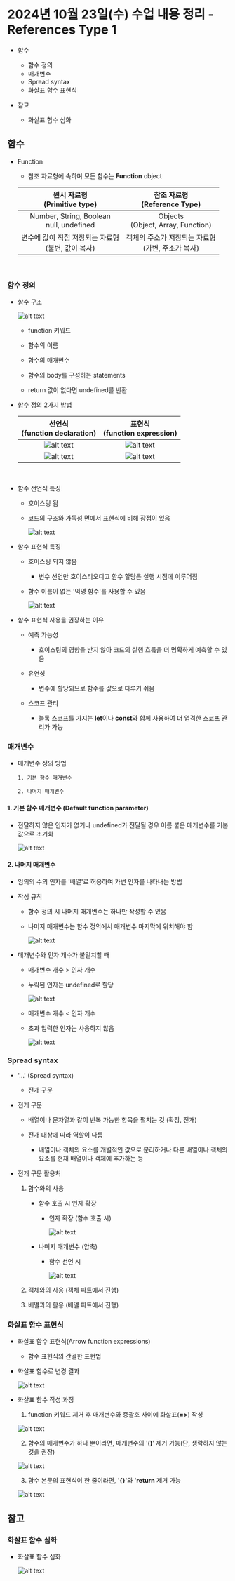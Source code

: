 # 2024년 10월 23일(수) 수업 내용 정리 - References Type 1


- 함수

  - 함수 정의
  - 매개변수
  - Spread syntax
  - 화살표 함수 표현식


- 참고

  - 화살표 함수 심화


## 함수

- Function

  - 참조 자료형에 속하며 모든 함수는 **Function** object


  |원시 자료형<br>(Primitive type)|참조 자료형<br>(Reference Type)|
  |:--:|:--:|
  |Number, String, Boolean<br>null, undefined|Objects<br>(Object, Array, Function)|
  |변수에 값이 직접 저장되는 자료형<br>(불변, 값이 복사)|객체의 주소가 저장되는 자료형<br>(가변, 주소가 복사)|
  <br>



### 함수 정의

- 함수 구조

  ![alt text](./images/image_00.png)

  - function 키워드

  - 함수의 이름

  - 함수의 매개변수

  - 함수의 body를 구성하는 statements

  - return 값이 없다면 undefined를 반환



- 함수 정의 2가지 방법

  |선언식<br>(function declaration)|표현식<br>(function expression)|
  |:--:|:--:|
  |![alt text](./images/image_01.png)|![alt text](./images/image_02.png)|
  |![alt text](./images/image_03.png)|![alt text](./images/image_04.png)|
  <br>


- 함수 선언식 특징

  - 호이스팅 됨
  
  - 코드의 구조와 가독성 면에서 표현식에 비해 장점이 있음

    ![alt text](./images/image_05.png)


- 함수 표현식 특징

  - 호이스팅 되지 않음

    - 변수 선언만 호이스티오디고 함수 할당은 실행 시점에 이루어짐

  - 함수 이름이 없는 '익명 함수'를 사용할 수 있음

    ![alt text](./images/image_06.png)


- 함수 표현식 사용을 권장하는 이유

  - 예측 가능성

    - 호이스팅의 영향을 받지 않아 코드의 실행 흐름을 더 명확하게 예측할 수 있음

  - 유연성

    - 변수에 할당되므로 함수를 값으로 다루기 쉬움

  - 스코프 관리

    - 블록 스코프를 가지는 **let**이나 **const**와 함께 사용하여 더 엄격한 스코프 관리가 가능




### 매개변수

- 매개변수 정의 방법

      1. 기본 함수 매개변수

      2. 나머지 매개변수


#### 1. 기본 함수 매개변수 (Default function parameter)

- 전달하지 않은 인자가 없거나 undefined가 전달될 경우 이름 붙은 매개변수를 기본값으로 초기화

  ![alt text](./images/image_07.png)


#### 2. 나머지 매개변수

- 임의의 수의 인자를 '배열'로 허용하여 가변 인자를 나타내는 방법

- 작성 규칙

  - 함수 정의 시 나머지 매개변수는 하나만 작성할 수 있음

  - 나머지 매개변수는 함수 정의에서 매개변수 마지막에 위치해야 함

    ![alt text](./images/image_08.png)


- 매개변수와 인자 개수가 불일치할 때

  - 매개변수 개수 > 인자 개수

  - 누락된 인자는 undefined로 할당

    ![alt text](./images/image_09.png)

  - 매개변수 개수 < 인자 개수

  - 초과 입력한 인자는 사용하지 않음

    ![alt text](./images/image_10.png)



### Spread syntax

- '...' (Spread syntax)

  - 전개 구문


- 전개 구문

  - 배열이나 문자열과 같이 반복 가능한 항목을 펼치는 것 (확장, 전개)

  - 전개 대상에 따라 역할이 다름

    - 배열이나 객체의 요소를 개별적인 값으로 분리하거나 다른 배열이나 객체의 요소를 현재 배열이나 객체에 추가하는 등


- 전개 구문 활용처

  1. 함수와의 사용

      - 함수 호출 시 인자 확장

        - 인자 확장 (함수 호출 시)

          ![alt text](./images/image_11.png)

      - 나머지 매개변수 (압축)

        - 함수 선언 시

          ![alt text](./images/image_12.png)

  2. 객체와의 사용 (객체 파트에서 진행)

  3. 배열과의 활용 (배열 파트에서 진행)






### 화살표 함수 표현식

- 화살표 함수 표현식(Arrow function expressions)

  - 함수 표현식의 간결한 표현법


- 화살표 함수로 변경 결과
  
  ![alt text](./images/image_13.png)


- 화살표 함수 작성 과정

  1. function 키워드 제거 후 매개변수와 중괄호 사이에 화살표(**=>**) 작성

    ![alt text](./images/image_14.png)

  2. 함수의 매개변수가 하나 뿐이라면, 매개변수의 '**()**' 제거 가능(단, 생략하지 않는 것을 권장)

    ![alt text](./images/image_15.png)

  3. 함수 본문의 표현식이 한 줄이라면, '**{}**'와 '**return** 제거 가능

    ![alt text](./images/image_16.png)



## 참고

### 화살표 함수 심화

- 화살표 함수 심화

  ![alt text](./images/image_17.png)